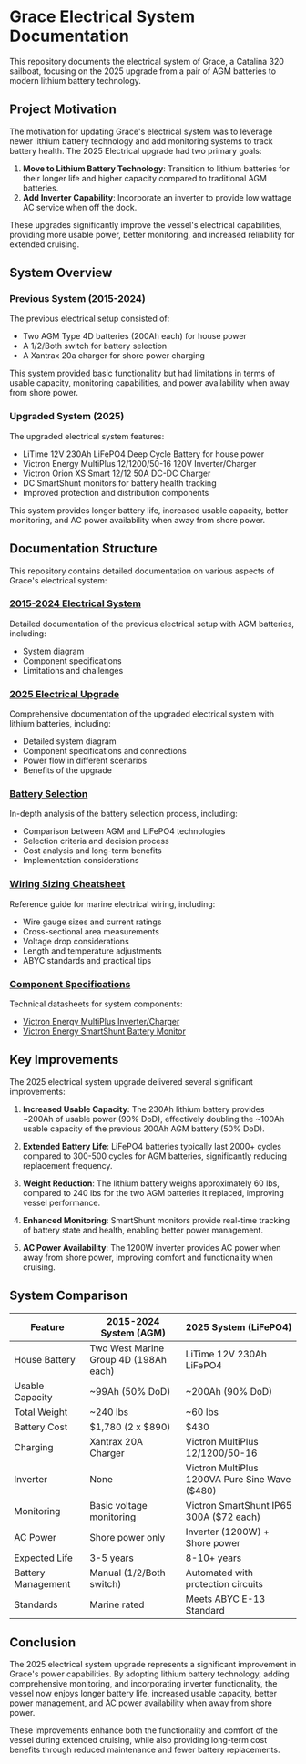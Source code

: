 # Grace Electrical System Documentation

This repository documents the electrical system of Grace, a Catalina 320 sailboat, focusing on the 2025 upgrade from a pair of AGM batteries to modern lithium battery technology.

## Project Motivation

The motivation for updating Grace's electrical system was to leverage newer lithium battery technology and add monitoring systems to track battery health. The 2025 Electrical upgrade had two primary goals:

1. **Move to Lithium Battery Technology**: Transition to lithium batteries for their longer life and higher capacity compared to traditional AGM batteries.
2. **Add Inverter Capability**: Incorporate an inverter to provide low wattage AC service when off the dock.

These upgrades significantly improve the vessel's electrical capabilities, providing more usable power, better monitoring, and increased reliability for extended cruising.

## System Overview

### Previous System (2015-2024)

The previous electrical setup consisted of:
- Two AGM Type 4D batteries (200Ah each) for house power
- A 1/2/Both switch for battery selection
- A Xantrax 20a charger for shore power charging

This system provided basic functionality but had limitations in terms of usable capacity, monitoring capabilities, and power availability when away from shore power.

### Upgraded System (2025)

The upgraded electrical system features:
- LiTime 12V 230Ah LiFePO4 Deep Cycle Battery for house power
- Victron Energy MultiPlus 12/1200/50-16 120V Inverter/Charger
- Victron Orion XS Smart 12/12 50A DC-DC Charger
- DC SmartShunt monitors for battery health tracking
- Improved protection and distribution components

This system provides longer battery life, increased usable capacity, better monitoring, and AC power availability when away from shore power.

## Documentation Structure

This repository contains detailed documentation on various aspects of Grace's electrical system:

### [2015-2024 Electrical System](./2015-2024-electrical-system.md)
Detailed documentation of the previous electrical setup with AGM batteries, including:
- System diagram
- Component specifications
- Limitations and challenges

### [2025 Electrical Upgrade](./2025-electrical-upgrade.md)
Comprehensive documentation of the upgraded electrical system with lithium batteries, including:
- Detailed system diagram
- Component specifications and connections
- Power flow in different scenarios
- Benefits of the upgrade

### [Battery Selection](./battery-selection.md)
In-depth analysis of the battery selection process, including:
- Comparison between AGM and LiFePO4 technologies
- Selection criteria and decision process
- Cost analysis and long-term benefits
- Implementation considerations

### [Wiring Sizing Cheatsheet](./wiring-sizing-cheatsheet.md)
Reference guide for marine electrical wiring, including:
- Wire gauge sizes and current ratings
- Cross-sectional area measurements
- Voltage drop considerations
- Length and temperature adjustments
- ABYC standards and practical tips

### [Component Specifications](./specs/)
Technical datasheets for system components:
- [Victron Energy MultiPlus Inverter/Charger](./specs/MultiPlus-500-1200VA-120V-EN.pdf)
- [Victron Energy SmartShunt Battery Monitor](./specs/SmartShunt-IP65-EN.pdf)

## Key Improvements

The 2025 electrical system upgrade delivered several significant improvements:

1. **Increased Usable Capacity**: The 230Ah lithium battery provides ~200Ah of usable power (90% DoD), effectively doubling the ~100Ah usable capacity of the previous 200Ah AGM battery (50% DoD).

2. **Extended Battery Life**: LiFePO4 batteries typically last 2000+ cycles compared to 300-500 cycles for AGM batteries, significantly reducing replacement frequency.

3. **Weight Reduction**: The lithium battery weighs approximately 60 lbs, compared to 240 lbs for the two AGM batteries it replaced, improving vessel performance.

4. **Enhanced Monitoring**: SmartShunt monitors provide real-time tracking of battery state and health, enabling better power management.

5. **AC Power Availability**: The 1200W inverter provides AC power when away from shore power, improving comfort and functionality when cruising.

## System Comparison

| Feature | 2015-2024 System (AGM) | 2025 System (LiFePO4) |
|---------|------------------|------------------------|
| House Battery | Two West Marine Group 4D (198Ah each) | LiTime 12V 230Ah LiFePO4 |
| Usable Capacity | ~99Ah (50% DoD) | ~200Ah (90% DoD) |
| Total Weight | ~240 lbs | ~60 lbs |
| Battery Cost | $1,780 (2 x $890) | $430 |
| Charging | Xantrax 20A Charger | Victron MultiPlus 12/1200/50-16 |
| Inverter | None | Victron MultiPlus 1200VA Pure Sine Wave ($480) |
| Monitoring | Basic voltage monitoring | Victron SmartShunt IP65 300A ($72 each) |
| AC Power | Shore power only | Inverter (1200W) + Shore power |
| Expected Life | 3-5 years | 8-10+ years |
| Battery Management | Manual (1/2/Both switch) | Automated with protection circuits |
| Standards | Marine rated | Meets ABYC E-13 Standard |

## Conclusion

The 2025 electrical system upgrade represents a significant improvement in Grace's power capabilities. By adopting lithium battery technology, adding comprehensive monitoring, and incorporating inverter functionality, the vessel now enjoys longer battery life, increased usable capacity, better power management, and AC power availability when away from shore power.

These improvements enhance both the functionality and comfort of the vessel during extended cruising, while also providing long-term cost benefits through reduced maintenance and fewer battery replacements.

